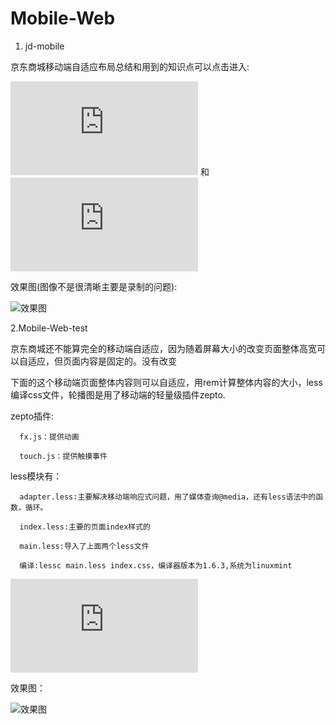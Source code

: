 # Mobile-Web

1. jd-mobile

京东商城移动端自适应布局总结和用到的知识点可以点击进入:

![自适应布局](https://github.com/cao-lianhui/jd-mobile/blob/master/%E8%87%AA%E9%80%82%E5%BA%94%E5%B8%83%E5%B1%80.txt) 和 ![readme.txt](https://github.com/cao-lianhui/jd-mobile/blob/master/readme.txt)

效果图(图像不是很清晰主要是录制的问题):

![效果图](https://github.com/cao-lianhui/jd-mobile/blob/master/gif/1.gif)

2.Mobile-Web-test

京东商城还不能算完全的移动端自适应，因为随着屏幕大小的改变页面整体高宽可以自适应，但页面内容是固定的。没有改变

下面的这个移动端页面整体内容则可以自适应，用rem计算整体内容的大小，less编译css文件，轮播图是用了移动端的轻量级插件zepto.

zepto插件:

      fx.js：提供动画
      
      touch.js：提供触摸事件

less模块有：

      adapter.less:主要解决移动端响应式问题，用了媒体查询@media，还有less语法中的函数，循环。
      
      index.less:主要的页面index样式的
      
      main.less:导入了上面两个less文件
       
      编译:lessc main.less index.css，编译器版本为1.6.3,系统为linuxmint
      
![less.txt](https://github.com/cao-lianhui/Mobile-Web/blob/master/mobile-web-test/Less.txt)

效果图：

![效果图](https://github.com/cao-lianhui/Mobile-Web/blob/master/mobile-web-test/gif/mobile-gif.gif)
